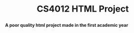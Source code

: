 # <p align="center"> CS4012 HTML Project </p>
#### A poor quality html project made in the first academic year
